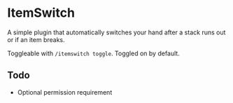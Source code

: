 # ItemSwitch

A simple plugin that automatically switches your hand after a stack runs out or if an item breaks.

Toggleable with `/itemswitch toggle`. Toggled on by default.

## Todo
- Optional permission requirement
